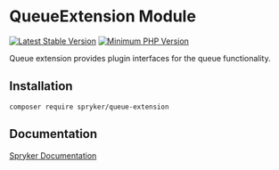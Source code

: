 # QueueExtension Module
[![Latest Stable Version](https://poser.pugx.org/spryker/queue-extension/v/stable.svg)](https://packagist.org/packages/spryker/queue-extension)
[![Minimum PHP Version](https://img.shields.io/badge/php-%3E%3D%208.2-8892BF.svg)](https://php.net/)

Queue extension provides plugin interfaces for the queue functionality.

## Installation

```
composer require spryker/queue-extension
```

## Documentation

[Spryker Documentation](https://docs.spryker.com)
